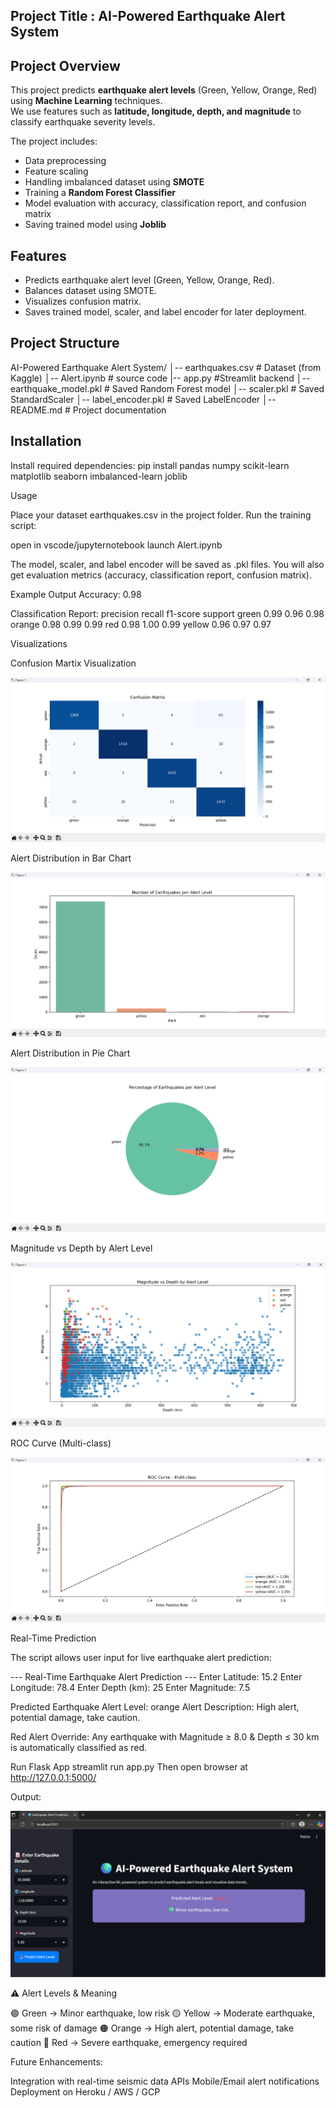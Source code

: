 ## Project Title : AI-Powered Earthquake Alert System

##  Project Overview
This project predicts **earthquake alert levels** (Green, Yellow, Orange, Red) using **Machine Learning** techniques.  
We use features such as **latitude, longitude, depth, and magnitude** to classify earthquake severity levels.  

The project includes:
- Data preprocessing  
- Feature scaling  
- Handling imbalanced dataset using **SMOTE**  
- Training a **Random Forest Classifier**  
- Model evaluation with accuracy, classification report, and confusion matrix  
- Saving trained model using **Joblib**  


##  Features
- Predicts earthquake alert level (Green, Yellow, Orange, Red).  
- Balances dataset using SMOTE.  
- Visualizes confusion matrix.  
- Saves trained model, scaler, and label encoder for later deployment.  


##  Project Structure
AI-Powered Earthquake Alert System/
│-- earthquakes.csv # Dataset (from Kaggle)
│-- Alert.ipynb # source code
|-- app.py   #Streamlit backend
│-- earthquake_model.pkl # Saved Random Forest model
│-- scaler.pkl # Saved StandardScaler
│-- label_encoder.pkl # Saved LabelEncoder
│-- README.md # Project documentation


##  Installation
Install required dependencies:
pip install pandas numpy scikit-learn matplotlib seaborn imbalanced-learn joblib

Usage

Place your dataset earthquakes.csv in the project folder.
Run the training script:

open in vscode/jupyternotebook
launch Alert.ipynb

The model, scaler, and label encoder will be saved as .pkl files.
You will also get evaluation metrics (accuracy, classification report, confusion matrix).

Example Output
Accuracy: 0.98

Classification Report:
              precision    recall  f1-score   support
       green       0.99      0.96      0.98
      orange       0.98      0.99      0.99
         red       0.98      1.00      0.99
      yellow      0.96      0.97      0.97

Visualizations 

Confusion Martix Visualization

![alt text](<Screenshot 2025-08-28 184839.png>)

Alert Distribution in Bar Chart

![alt text](<Screenshot 2025-09-06 092951.png>)

Alert Distribution in Pie Chart

![alt text](<Screenshot 2025-09-06 093016.png>)

Magnitude vs Depth by Alert Level

![alt text](<Screenshot 2025-09-06 093042.png>)

ROC Curve (Multi-class)

![alt text](<Screenshot 2025-09-06 093105.png>)

Real-Time Prediction

The script allows user input for live earthquake alert prediction:

--- Real-Time Earthquake Alert Prediction ---
Enter Latitude: 15.2
Enter Longitude: 78.4
Enter Depth (km): 25
Enter Magnitude: 7.5

Predicted Earthquake Alert Level: orange
Alert Description: High alert, potential damage, take caution.

Red Alert Override: Any earthquake with Magnitude ≥ 8.0 & Depth ≤ 30 km is automatically classified as red.

Run Flask App
streamlit run app.py
Then open browser at  http://127.0.0.1:5000/

Output:

![alt text](image.png)

⚠️ Alert Levels & Meaning

🟢 Green → Minor earthquake, low risk
🟡 Yellow → Moderate earthquake, some risk of damage
🟠 Orange → High alert, potential damage, take caution
🔴 Red → Severe earthquake, emergency required

Future Enhancements:

 Integration with real-time seismic data APIs
 Mobile/Email alert notifications
 Deployment on Heroku / AWS / GCP
 
